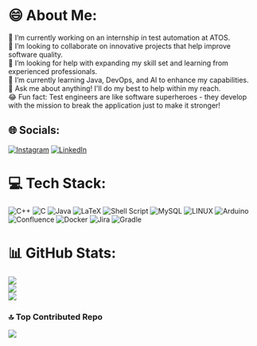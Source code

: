 # 😄 About Me:
🔭 I’m currently working on an internship in test automation at ATOS.<br>	🍻 I’m looking to collaborate on innovative projects that help improve software quality.<br>🤝 I’m looking for help with expanding my skill set and learning from experienced professionals.<br>🌱 I’m currently learning Java, DevOps, and AI to enhance my capabilities.<br>💬 Ask me about anything! I'll do my best to help within my reach.<br>😂 Fun fact: Test engineers are like software superheroes - they develop with the mission to break the application just to make it stronger!


## 🌐 Socials:
[![Instagram](https://img.shields.io/badge/Instagram-%23E4405F.svg?logo=Instagram&logoColor=white)](https://instagram.com/alfonsandrade) [![LinkedIn](https://img.shields.io/badge/LinkedIn-%230077B5.svg?logo=linkedin&logoColor=white)](https://linkedin.com/in/in/alfons-andrade-921916233/) 

# 💻 Tech Stack:
![C++](https://img.shields.io/badge/c++-%2300599C.svg?style=flat-square&logo=c%2B%2B&logoColor=white) ![C](https://img.shields.io/badge/c-%2300599C.svg?style=flat-square&logo=c&logoColor=white) ![Java](https://img.shields.io/badge/java-%23ED8B00.svg?style=flat-square&logo=java&logoColor=white) ![LaTeX](https://img.shields.io/badge/latex-%23008080.svg?style=flat-square&logo=latex&logoColor=white) ![Shell Script](https://img.shields.io/badge/shell_script-%23121011.svg?style=flat-square&logo=gnu-bash&logoColor=white) ![MySQL](https://img.shields.io/badge/mysql-%2300f.svg?style=flat-square&logo=mysql&logoColor=white) ![LINUX](https://img.shields.io/badge/Linux-FCC624?style=flat-square&logo=linux&logoColor=black) ![Arduino](https://img.shields.io/badge/-Arduino-00979D?style=flat-square&logo=Arduino&logoColor=white) ![Confluence](https://img.shields.io/badge/confluence-%23172BF4.svg?style=flat-square&logo=confluence&logoColor=white) ![Docker](https://img.shields.io/badge/docker-%230db7ed.svg?style=flat-square&logo=docker&logoColor=white) ![Jira](https://img.shields.io/badge/jira-%230A0FFF.svg?style=flat-square&logo=jira&logoColor=white) ![Gradle](https://img.shields.io/badge/Gradle-02303A.svg?style=flat-square&logo=Gradle&logoColor=white)
# 📊 GitHub Stats:
![](https://github-readme-stats.vercel.app/api?username=alfonsandrade&theme=dark&hide_border=true&include_all_commits=true&count_private=false)<br/>
![](https://github-readme-streak-stats.herokuapp.com/?user=alfonsandrade&theme=dark&hide_border=true)<br/>
![](https://github-readme-stats.vercel.app/api/top-langs/?username=alfonsandrade&theme=dark&hide_border=true&include_all_commits=true&count_private=false&layout=compact)

### 🔝 Top Contributed Repo
![](https://github-contributor-stats.vercel.app/api?username=alfonsandrade&limit=5&theme=dark&combine_all_yearly_contributions=true)
